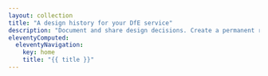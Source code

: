 ```yaml
---
layout: collection
title: "A design history for your DfE service"
description: "Document and share design decisions. Create a permanent record of how your service has developed over time."
eleventyComputed:
  eleventyNavigation:
    key: home
    title: "{{ title }}"
---
```

